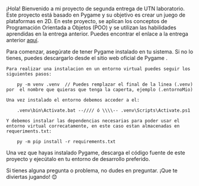 ¡Hola! Bienvenido a mi proyecto de segunda entrega de UTN laboratorio. Este proyecto está basado en Pygame y su objetivo es crear un juego de plataformas en 2D. 
En este proyecto, se aplican los conceptos de Programación Orientada a Objetos (POO) y se utilizan las habilidades aprendidas en la entrega anterior. Puedes encontrar el enlace a la entrega anterior [aquí](https://github.com/MateoBarbato/Laboratorio-EntregasParcial).

Para comenzar, asegúrate de tener Pygame instalado en tu sistema. Si no lo tienes, puedes descargarlo desde el sitio web oficial de Pygame . 

    Para realizar una instalacion en un entorno virtual puedes seguir los siguientes pasos:

        py -m venv .venv  // Puedes remplazar el final de la linea (.venv) por  el nombre que quieras que tenga la caperta, ejemplo (.entornoMio)

    Una vez instalado el entorno debemos acceder a el: 

        .venv\bin\Activate.bat --//// ó \\\\-- .venv\Scripts\Activate.ps1

    Y debemos instalar las dependencias necesarias para poder usar el entorno virtual correcatamente, en este caso estan almacenadas en requeriments.txt:

        py -m pip install -r requirements.txt

Una vez que hayas instalado Pygame, descarga el código fuente de este proyecto y ejecútalo en tu entorno de desarrollo preferido.

Si tienes alguna pregunta o problema, no dudes en preguntar. ¡Que te diviertas jugando! 😊

